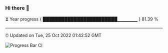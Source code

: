 ### Hi there 👋

⏳ Year progress { ████████████████████████▁▁▁▁▁▁ } 81.39 %

---

⏰ Updated on Tue, 25 Oct 2022 01:42:52 GMT

![Progress Bar CI](https://github.com/liununu/liununu/workflows/Progress%20Bar%20CI/badge.svg)
